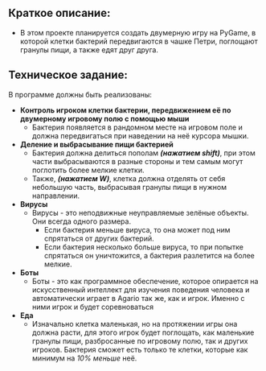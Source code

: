 ## Краткое описание:
* В этом проекте планируется создать двумерную игру на PyGame, в которой клетки бактерий передвигаются в чашке Петри, поглощают гранулы пищи, а также едят друг друга.
## Техническое задание:
В программе должны быть реализованы:

* __Контроль игроком клетки бактерии, передвижением её по двумерному игровому полю с помощью мыши__ 
  - Бактерия появляется в рандомном месте на игровом поле и должна передвигаться при наведении на неё курсора мышки.
* __Деление и выбрасывание пищи бактерией__ 
  - Бактерия должна делиться пополам ***(нажатием shift)***, при этом части выбрасываются в разные стороны и тем самым могут поглотить более мелкие клетки. 
  - Также, ***(нажатием W)***, клетка должна  отделять от себя небольшую часть, выбрасывая гранулы пищи в нужном направлении.
* __Вирусы__
  - Вирусы - это неподвижные неуправляемые зелёные объекты. Они всегда одного размера. 
    - Если бактерия меньше вируса, то она может под ним спрятаться от других бактерий. 
    - Если бактерия несколько больше вируса, то при попытке спрятаться он уничтожится, а бактерия разлетится на более мелкие.
* __Боты__
   - Боты - это как программное обеспечение, которое опирается на искусственный интеллект для изучения поведения человека и автоматически играет в Agario так же, как и игрок. Именно с ними игрок и будет соревноваться
 * __Еда__
   - Изначально клетка маленькая, но на протяжении игры она должна расти, для этого игрок будет поглощать, как маленькие гранулы пищи, разбросанные по игровому полю, так и других игроков. Бактерия сможет есть только те клетки, которые как минимум на _10% меньше_ неё.
